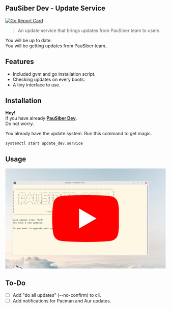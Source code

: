 ## PauSiber Dev - Update Service

[![Go Report Card](https://goreportcard.com/badge/github.com/pausiber/update)](https://goreportcard.com/report/github.com/pausiber/update)

> An update service that brings updates from PauSiber team to users.  


You will be up to date.  
You will be getting updates from PauSiber team..

## Features

- Included gvm and go installation script.
- Checking updates on every boots.
- A tiny interface to use.

## Installation

**Hey!**  
If you have already [**PauSiber Dev**](https://dev.pausiber.xyz/).  
Do not worry.

You already have the update system.
Run this command to get magic.
```shell
systemctl start update_dev.service
```

## Usage

[![usage-video](usage.jpg)](https://www.youtube.com/watch?v=VgaM_Ejru6o)

## To-Do

- [ ] Add "do all updates" (--no-confirm) to cli.
- [ ] Add notifications for Pacman and Aur updates.
